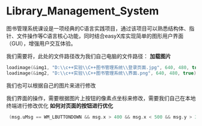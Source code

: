 # Library_Management_System
图书管理系统课设是一项经典的C语言实践项目，通过该项目可以熟悉结构体、指针、文件操作等C语言核心功能，同时结合easyX库实现简单的图形用户界面（GUI），增强用户交互体验。

我们需要将，此处的文件路径改为我们自己电脑的文件路径：
**加载图片**
```C++
loadimage(&img1, "D:\\c++实验\\C++图书管理系统\\登录页面.jpg", 640, 480, true);
loadimage(&img2, "D:\\c++实验\\C++图书管理系统\\界面.png", 640, 480, true);
```

我们也可以根据自己的图片来进行修改

我们界面的操作，需要根据图片上按钮的像素点坐标来修改，需要我们自己在本地终端进行修改优化
**如何对页面的按钮进行优化**
```C++
 (msg.uMsg == WM_LBUTTONDOWN && msg.x > 400 && msg.x < 500 && msg.y > 300 && msg.y < 400) 
```
